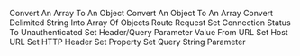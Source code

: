 
Convert An Array To An Object
Convert An Object To An Array
Convert Delimited String Into Array Of Objects
Route Request
Set Connection Status To Unauthenticated
Set Header/Query Parameter Value From URL
Set Host URL
Set HTTP Header
Set Property
Set Query String Parameter

